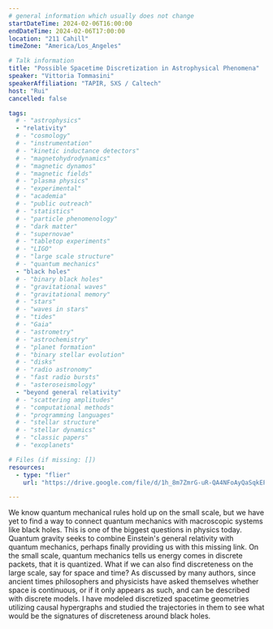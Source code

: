 ```yaml
---
# general information which usually does not change
startDateTime: 2024-02-06T16:00:00
endDateTime: 2024-02-06T17:00:00
location: "211 Cahill"
timeZone: "America/Los_Angeles"

# Talk information
title: "Possible Spacetime Discretization in Astrophysical Phenomena"
speaker: "Vittoria Tommasini"
speakerAffiliation: "TAPIR, SXS / Caltech"
host: "Rui"
cancelled: false

tags:
  # - "astrophysics"
  - "relativity"
  # - "cosmology"
  # - "instrumentation"
  # - "kinetic inductance detectors"
  # - "magnetohydrodynamics"
  # - "magnetic dynamos"
  # - "magnetic fields"
  # - "plasma physics"
  # - "experimental"
  # - "academia"
  # - "public outreach"
  # - "statistics"
  # - "particle phenomenology"
  # - "dark matter"
  # - "supernovae"
  # - "tabletop experiments"
  # - "LIGO"
  # - "large scale structure"
  # - "quantum mechanics"
  - "black holes"
  # - "binary black holes"
  # - "gravitational waves"
  # - "gravitational memory"
  # - "stars"
  # - "waves in stars"
  # - "tides"
  # - "Gaia"
  # - "astrometry"
  # - "astrochemistry"
  # - "planet formation"
  # - "binary stellar evolution"
  # - "disks"
  # - "radio astronomy"
  # - "fast radio bursts"
  # - "asteroseismology"
  - "beyond general relativity"
  # - "scattering amplitudes"
  # - "computational methods"
  # - "programming languages"
  # - "stellar structure"
  # - "stellar dynamics"
  # - "classic papers"
  # - "exoplanets"

# Files (if missing: [])
resources:
  - type: "flier"
    url: "https://drive.google.com/file/d/1h_8m7ZmrG-uR-QA4NFoAyQaSqkEPk275/view?usp=drive_link"

---
```


We know quantum mechanical rules hold up on the small scale, but we have yet to find a way to connect quantum mechanics with macroscopic systems like black holes.
This is one of the biggest questions in physics today.
Quantum gravity seeks to combine Einstein's general relativity with quantum mechanics, perhaps finally providing us with this missing link.
On the small scale, quantum mechanics tells us energy comes in discrete packets, that it is quantized.
What if we can also find discreteness on the large scale, say for space and time?
As discussed by many authors, since ancient times philosophers and physicists have asked themselves whether space is continuous, or if it only appears as such, and can be described with discrete models.
I have modeled discretized spacetime geometries utilizing causal hypergraphs and studied the trajectories in them to see what would be the signatures of discreteness around black holes.
